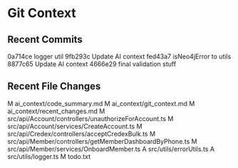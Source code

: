 # Git Context
## Recent Commits
0a714ce logger util
9fb293c Update AI context
fed43a7 isNeo4jError to utils
8877c65 Update AI context
4666e29 final validation stuff

## Recent File Changes
M	ai_context/code_summary.md
M	ai_context/git_context.md
M	ai_context/recent_changes.md
M	src/api/Account/controllers/unauthorizeForAccount.ts
M	src/api/Account/services/CreateAccount.ts
M	src/api/Credex/controllers/acceptCredexBulk.ts
M	src/api/Member/controllers/getMemberDashboardByPhone.ts
M	src/api/Member/services/OnboardMember.ts
A	src/utils/errorUtils.ts
A	src/utils/logger.ts
M	todo.txt
